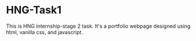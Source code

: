 # HNG-Task1
This is HNG internship-stage 2 task. It's a portfolio webpage designed using html, vanilla css, and javascript.
